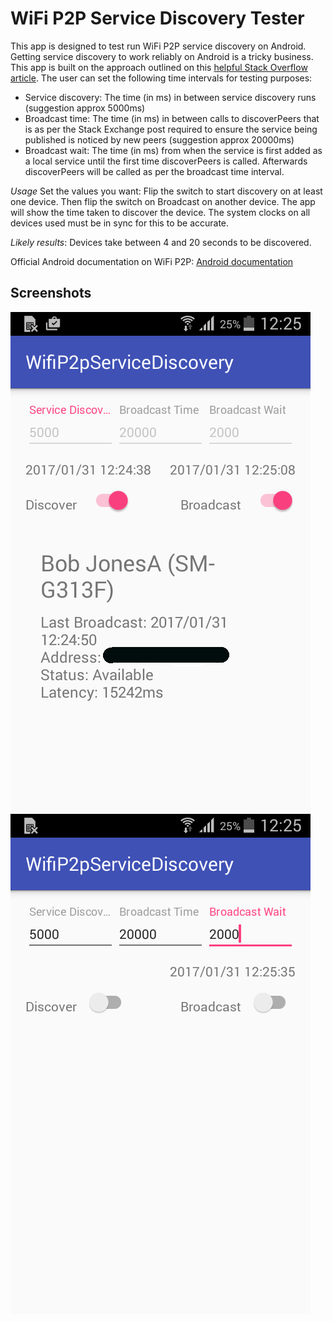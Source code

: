 # WiFi P2P Service Discovery Tester

This app is designed to test run WiFi P2P service discovery on Android. Getting service discovery to work reliably on Android is a tricky business. This app is built on the approach outlined on this [helpful Stack Overflow article](http://stackoverflow.com/questions/26300889/wifi-p2p-service-discovery-works-intermittently). The user can set the following time intervals for testing purposes:

* Service discovery: The time (in ms) in between service discovery runs (suggestion approx 5000ms)
* Broadcast time: The time (in ms) in between calls to discoverPeers that is as per the Stack Exchange post required to ensure the service being published is noticed by new peers (suggestion approx 20000ms)
* Broadcast wait: The time (in ms) from when the service is first added as a local service until the first time discoverPeers is called. Afterwards discoverPeers will be called as per the broadcast time interval.

*Usage* Set the values you want: Flip the switch to start discovery on at least one device. Then flip the switch on Broadcast on another device. The app will show the time taken to discover the device. The system clocks on all devices used must be in sync for this to be accurate.

*Likely results*: Devices take between 4 and 20 seconds to be discovered. 

Official Android documentation on WiFi P2P:
[Android documentation](https://developer.android.com/training/connect-devices-wirelessly/nsd-wifi-direct.html)

## Screenshots
![Screenshot1](images/demo_screenshot2.png)
![Screenshot12](images/demo_screenshot1.png)




